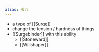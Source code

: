 ```yaml
---
alias: 張力
---
```


- a type of [[Surge]]
- change the tension / hardness of things
- [[Surgebinder]] with this ability
	- [[Stoneward]]
	- [[Willshaper]]
